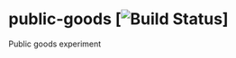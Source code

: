 # public-goods [![Build Status](https://travis-ci.org/zeroztz/public-goods.svg?branch=master)]
Public goods experiment 
